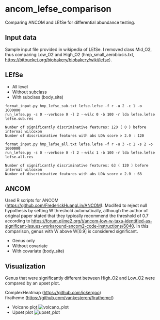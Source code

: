 # ancom_lefse_comparison
Comparing ANCOM and LEfSe for differential abundance testing.

## Input data
Sample input file provided in wikipedia of LEfSe. I removed class Mid_O2, thus comparing Low_O2 and High_O2 
(hmp_small_aerobiosis.txt, https://bitbucket.org/biobakery/biobakery/wiki/lefse).

## LEfSe
- All level
- Without subclass
- With subclass (body_site)

```
format_input.py hmp_lefse_sub.txt lefse.lefse -f r -u 2 -c 1 -o 1000000
run_lefse.py -s 0 --verbose 0 -l 2 --wilc 0 -b 100 -r lda lefse.lefse lefse.sub.res

Number of significantly discriminative features: 120 ( 0 ) before internal wilcoxon
Number of discriminative features with abs LDA score > 2.0 : 120

format_input.py hmp_lefse_all.txt lefse.lefse -f r -u 3 -c 1 -s 2 -o 1000000
run_lefse.py -s 0 --verbose 0 -l 2 --wilc 1 -b 100 -r lda lefse.lefse lefse.all.res

Number of significantly discriminative features: 63 ( 120 ) before internal wilcoxon
Number of discriminative features with abs LDA score > 2.0 : 63
```

## ANCOM
Used R scripts for ANCOM (https://github.com/FrederickHuangLin/ANCOM).
Modifed to reject null hypothesis by setting W threshold automatically, although the author of original paper stated that they typically recommend the threshold of 0.7 according to https://forum.qiime2.org/t/ancom-low-w-taxa-identified-as-significant-issues-workaround-ancom2-code-instructions/6040. In this comparison, genus with W above W[0.9] is considered significant.   

- Genus only
- Without covariate
- With covariate (body_site)

## Visualization
Genus that were significantly different between High_O2 and Low_O2 were compared by an upset plot.  

ComplexHeatmap (https://github.com/jokergoo)  
firatheme (https://github.com/vankesteren/firatheme/)

- Volcano plot
![volcano_plot](https://raw.githubusercontent.com/nrsat/ancom_lefse_comparison/master/volcano_plot.png)
- Upset plot
![upset_plot](https://raw.githubusercontent.com/nrsat/ancom_lefse_comparison/master/upset_plot.png)